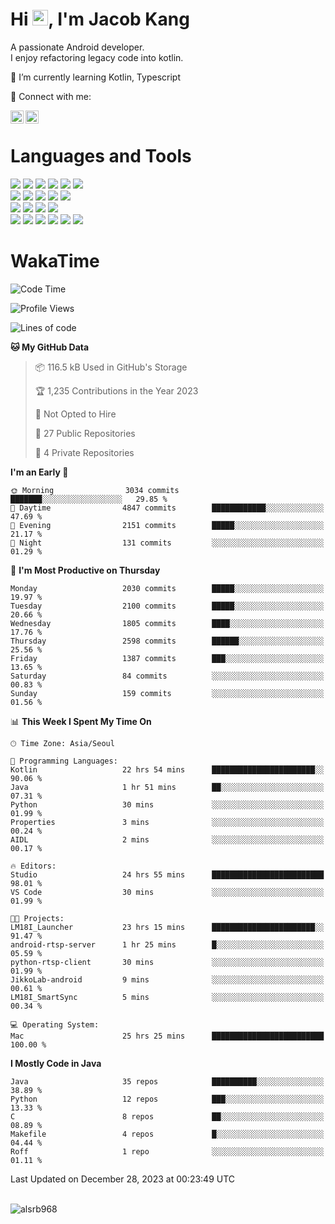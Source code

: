 # Hi <img src="https://media.giphy.com/media/hvRJCLFzcasrR4ia7z/giphy.gif" width="25px">, I'm Jacob Kang
A passionate Android developer.
</br>
I enjoy refactoring legacy code into kotlin.

🌱 I’m currently learning Kotlin, Typescript

🤝 Connect with me:

<a href="https://www.linkedin.com/in/minkyu-kang-b7477b1b2/"><img align="left" src="https://raw.githubusercontent.com/yushi1007/yushi1007/main/images/linkedin.svg" alt="Minkyu Kang | LinkedIn" width="21px"/></a>
<a href="https://www.instagram.com/_jacob_kang/"><img align="left" src="https://raw.githubusercontent.com/yushi1007/yushi1007/main/images/instagram.svg" alt="Jacob Kang | Instagram" width="21px"/></a>

</br>

# Languages and Tools

<div align="left">
<img src="https://img.shields.io/badge/java-007396?logo=java&logoColor=white"/>
<img src="https://img.shields.io/badge/kotlin-7F52FF?logo=kotlin&logoColor=white"/>
<img src="https://img.shields.io/badge/python-3776AB?logo=python&logoColor=white"/>
<img src="https://img.shields.io/badge/bash shell-4EAA25?logo=gnubash&logoColor=white"/>
<img src="https://img.shields.io/badge/c-A8B9CC?logo=c&logoColor=white"/>
<img src="https://img.shields.io/badge/c++-00599C?logo=c%2b%2b&logoColor=white"/>
</div>
<div align="left">
<img src="https://img.shields.io/badge/git-F05032?logo=git&logoColor=white"/>
<img src="https://img.shields.io/badge/github-181717?logo=github&logoColor=white"/>
<img src="https://img.shields.io/badge/mysql-4479A1?logo=mysql&logoColor=white"/>
<img src="https://img.shields.io/badge/sqlite-003B57?logo=sqlite&logoColor=white"/>
<img src="https://img.shields.io/badge/amazon AWS-232F3E?logo=amazonaws&logoColor=white"/>
</div>
<div align="left">
<img src="https://img.shields.io/badge/android-3DDC84?logo=android&logoColor=white"/>
<img src="https://img.shields.io/badge/linux-FCC624?logo=linux&logoColor=white"/>
<img src="https://img.shields.io/badge/flask-000000?logo=flask&logoColor=white"/>
<img src="https://img.shields.io/badge/arduino-00979D?logo=arduino&logoColor=white"/>
</div>
<div align="left">
<img src="https://img.shields.io/badge/slack-4A154B?logo=slack&logoColor=white"/>
<img src="https://img.shields.io/badge/notion-000000?logo=notion&logoColor=white"/>
<img src="https://img.shields.io/badge/jira-0052CC?logo=jira&logoColor=white"/>
<img src="https://img.shields.io/badge/postman-FF6C37?logo=postman&logoColor=white"/>
<img src="https://img.shields.io/badge/intellij-000000?logo=intellijidea&logoColor=white"/>
<img src="https://img.shields.io/badge/pycharm-000000?logo=pycharm&logoColor=white"/>
</div>

# WakaTime

<!--START_SECTION:waka-->
![Code Time](http://img.shields.io/badge/Code%20Time-3%2C347%20hrs%209%20mins-blue)

![Profile Views](http://img.shields.io/badge/Profile%20Views-0-blue)

![Lines of code](https://img.shields.io/badge/From%20Hello%20World%20I%27ve%20Written-6.7%20million%20lines%20of%20code-blue)

**🐱 My GitHub Data** 

> 📦 116.5 kB Used in GitHub's Storage 
 > 
> 🏆 1,235 Contributions in the Year 2023
 > 
> 🚫 Not Opted to Hire
 > 
> 📜 27 Public Repositories 
 > 
> 🔑 4 Private Repositories 
 > 
**I'm an Early 🐤** 

```text
🌞 Morning                3034 commits        ███████░░░░░░░░░░░░░░░░░░   29.85 % 
🌆 Daytime                4847 commits        ████████████░░░░░░░░░░░░░   47.69 % 
🌃 Evening                2151 commits        █████░░░░░░░░░░░░░░░░░░░░   21.17 % 
🌙 Night                  131 commits         ░░░░░░░░░░░░░░░░░░░░░░░░░   01.29 % 
```
📅 **I'm Most Productive on Thursday** 

```text
Monday                   2030 commits        █████░░░░░░░░░░░░░░░░░░░░   19.97 % 
Tuesday                  2100 commits        █████░░░░░░░░░░░░░░░░░░░░   20.66 % 
Wednesday                1805 commits        ████░░░░░░░░░░░░░░░░░░░░░   17.76 % 
Thursday                 2598 commits        ██████░░░░░░░░░░░░░░░░░░░   25.56 % 
Friday                   1387 commits        ███░░░░░░░░░░░░░░░░░░░░░░   13.65 % 
Saturday                 84 commits          ░░░░░░░░░░░░░░░░░░░░░░░░░   00.83 % 
Sunday                   159 commits         ░░░░░░░░░░░░░░░░░░░░░░░░░   01.56 % 
```


📊 **This Week I Spent My Time On** 

```text
🕑︎ Time Zone: Asia/Seoul

💬 Programming Languages: 
Kotlin                   22 hrs 54 mins      ███████████████████████░░   90.06 % 
Java                     1 hr 51 mins        ██░░░░░░░░░░░░░░░░░░░░░░░   07.31 % 
Python                   30 mins             ░░░░░░░░░░░░░░░░░░░░░░░░░   01.99 % 
Properties               3 mins              ░░░░░░░░░░░░░░░░░░░░░░░░░   00.24 % 
AIDL                     2 mins              ░░░░░░░░░░░░░░░░░░░░░░░░░   00.17 % 

🔥 Editors: 
Studio                   24 hrs 55 mins      █████████████████████████   98.01 % 
VS Code                  30 mins             ░░░░░░░░░░░░░░░░░░░░░░░░░   01.99 % 

🐱‍💻 Projects: 
LM18I_Launcher           23 hrs 15 mins      ███████████████████████░░   91.47 % 
android-rtsp-server      1 hr 25 mins        █░░░░░░░░░░░░░░░░░░░░░░░░   05.59 % 
python-rtsp-client       30 mins             ░░░░░░░░░░░░░░░░░░░░░░░░░   01.99 % 
JikkoLab-android         9 mins              ░░░░░░░░░░░░░░░░░░░░░░░░░   00.61 % 
LM18I_SmartSync          5 mins              ░░░░░░░░░░░░░░░░░░░░░░░░░   00.34 % 

💻 Operating System: 
Mac                      25 hrs 25 mins      █████████████████████████   100.00 % 
```

**I Mostly Code in Java** 

```text
Java                     35 repos            ██████████░░░░░░░░░░░░░░░   38.89 % 
Python                   12 repos            ███░░░░░░░░░░░░░░░░░░░░░░   13.33 % 
C                        8 repos             ██░░░░░░░░░░░░░░░░░░░░░░░   08.89 % 
Makefile                 4 repos             █░░░░░░░░░░░░░░░░░░░░░░░░   04.44 % 
Roff                     1 repo              ░░░░░░░░░░░░░░░░░░░░░░░░░   01.11 % 
```




 Last Updated on December 28, 2023 at 00:23:49 UTC
<!--END_SECTION:waka-->

</br>

<div align="left">
<img align="left" src="https://github-readme-stats.vercel.app/api/top-langs?username=alsrb968&show_icons=true&locale=en&layout=compact&theme=dark" alt="alsrb968" />
</div>
